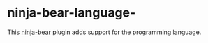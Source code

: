 # ninja-bear-language-<name-lower>
This [ninja-bear](https://pypi.org/project/ninja-bear) plugin adds support for the <name-upper> programming language.

